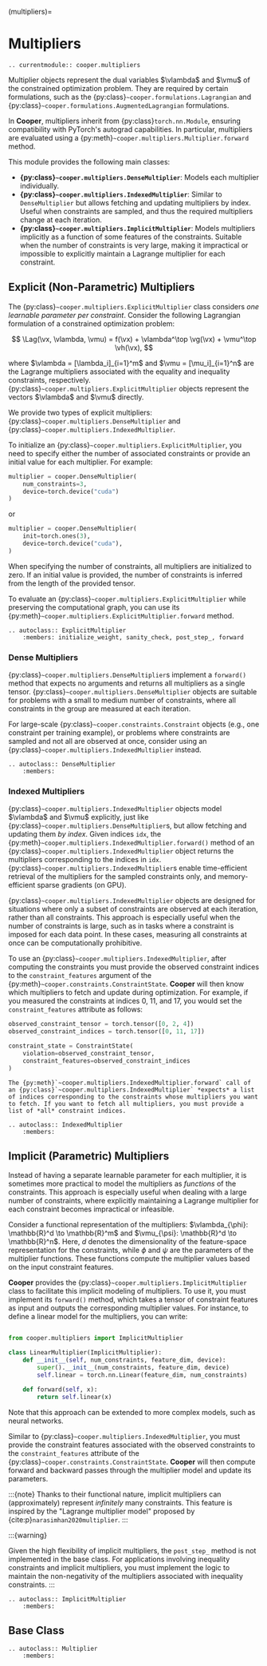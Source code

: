(multipliers)=

# Multipliers

```{eval-rst}
.. currentmodule:: cooper.multipliers
```

Multiplier objects represent the dual variables $\vlambda$ and $\vmu$ of the constrained optimization problem. They are required by certain formulations, such as the {py:class}`~cooper.formulations.Lagrangian` and {py:class}`~cooper.formulations.AugmentedLagrangian` formulations.

In **Cooper**, multipliers inherit from {py:class}`torch.nn.Module`, ensuring compatibility with PyTorch's autograd capabilities. In particular, multipliers are evaluated using a {py:meth}`~cooper.multipliers.Multiplier.forward` method.

This module provides the following main classes:
- **{py:class}`~cooper.multipliers.DenseMultiplier`**: Models each multiplier individually.
- **{py:class}`~cooper.multipliers.IndexedMultiplier`**: Similar to `DenseMultiplier` but allows fetching and updating multipliers by index. Useful when constraints are sampled, and thus the required multipliers change at each iteration.
- **{py:class}`~cooper.multipliers.ImplicitMultiplier`**: Models multipliers implicitly as a function of some features of the constraints. Suitable when the number of constraints is very large, making it impractical or impossible to explicitly maintain a Lagrange multiplier for each constraint.


## Explicit (Non-Parametric) Multipliers

The {py:class}`~cooper.multipliers.ExplicitMultiplier` class considers *one learnable parameter per constraint*. Consider the following Lagrangian formulation of a constrained optimization problem:

$$
\Lag(\vx, \vlambda, \vmu) = f(\vx) + \vlambda^\top \vg(\vx) + \vmu^\top \vh(\vx),
$$

where $\vlambda = [\lambda_i]_{i=1}^m$ and $\vmu = [\mu_i]_{i=1}^n$ are the Lagrange multipliers associated with the equality and inequality constraints, respectively. {py:class}`~cooper.multipliers.ExplicitMultiplier` objects represent the vectors $\vlambda$ and $\vmu$ directly.

We provide two types of explicit multipliers: {py:class}`~cooper.multipliers.DenseMultiplier` and {py:class}`~cooper.multipliers.IndexedMultiplier`.

To initialize an {py:class}`~cooper.multipliers.ExplicitMultiplier`, you need to specify either the number of associated constraints or provide an initial value for each multiplier. For example:

```python
multiplier = cooper.DenseMultiplier(
    num_constraints=3,
    device=torch.device("cuda")
)
```

or

```python
multiplier = cooper.DenseMultiplier(
    init=torch.ones(3),
    device=torch.device("cuda"),
)
```

When specifying the number of constraints, all multipliers are initialized to zero. If an initial value is provided, the number of constraints is inferred from the length of the provided tensor.

To evaluate an {py:class}`~cooper.multipliers.ExplicitMultiplier` while preserving the computational graph, you can use its {py:meth}`~cooper.multipliers.ExplicitMultiplier.forward` method.


```{eval-rst}
.. autoclass:: ExplicitMultiplier
    :members: initialize_weight, sanity_check, post_step_, forward
```

### Dense Multipliers

{py:class}`~cooper.multipliers.DenseMultiplier`s implement a `forward()` method that expects no arguments and returns all multipliers as a single tensor.  {py:class}`~cooper.multipliers.DenseMultiplier` objects are suitable for problems with a small to medium number of constraints, where all constraints in the group are measured at each iteration.

For large-scale {py:class}`~cooper.constraints.Constraint` objects (e.g., one constraint per training example), or problems where constraints are sampled and not all are observed at once, consider using an {py:class}`~cooper.multipliers.IndexedMultiplier` instead.


```{eval-rst}
.. autoclass:: DenseMultiplier
    :members:
```


### Indexed Multipliers



{py:class}`~cooper.multipliers.IndexedMultiplier` objects model $\vlambda$ and $\vmu$ explicitly, just like {py:class}`~cooper.multipliers.DenseMultiplier`s, but allow fetching and updating them *by index*. Given indices `idx`, the {py:meth}`~cooper.multipliers.IndexedMultiplier.forward()` method of an {py:class}`~cooper.multipliers.IndexedMultiplier` object returns the multipliers corresponding to the indices in `idx`. {py:class}`~cooper.multipliers.IndexedMultiplier`s enable time-efficient retrieval of the multipliers for the sampled constraints only, and memory-efficient sparse gradients (on GPU).

{py:class}`~cooper.multipliers.IndexedMultiplier` objects are designed for situations where only a subset of constraints are observed at each iteration, rather than all constraints. This approach is especially useful when the number of constraints is large, such as in tasks where a constraint is imposed for each data point. In these cases, measuring all constraints at once can be computationally prohibitive.

To use an {py:class}`~cooper.multipliers.IndexedMultiplier`, after computing the constraints you must provide the observed constraint indices to the `constraint_features` argument of the {py:meth}`~cooper.constraints.ConstraintState`. **Cooper** will then know which multipliers to fetch and update during optimization. For example, if you measured the constraints at indices 0, 11, and 17, you would set the `constraint_features` attribute as follows:

```python
observed_constraint_tensor = torch.tensor([0, 2, 4])
observed_constraint_indices = torch.tensor([0, 11, 17])

constraint_state = ConstraintState(
    violation=observed_constraint_tensor,
    constraint_features=observed_constraint_indices
)
```



```{warning}
The {py:meth}`~cooper.multipliers.IndexedMultiplier.forward` call of an {py:class}`~cooper.multipliers.IndexedMultiplier` *expects* a list of indices corresponding to the constraints whose multipliers you want to fetch. If you want to fetch all multipliers, you must provide a list of *all* constraint indices.
```

```{eval-rst}
.. autoclass:: IndexedMultiplier
    :members:
```


## Implicit (Parametric) Multipliers

Instead of having a separate learnable parameter for each multiplier, it is sometimes more practical to model the multipliers as *functions* of the constraints. This approach is especially useful when dealing with a large number of constraints, where explicitly maintaining a Lagrange multiplier for each constraint becomes impractical or infeasible.

Consider a functional representation of the multipliers: $\vlambda_{\phi}: \mathbb{R}^d \to \mathbb{R}^m$ and $\vmu_{\psi}: \mathbb{R}^d \to \mathbb{R}^n$. Here, $d$ denotes the dimensionality of the feature-space representation for the constraints, while $\phi$ and $\psi$ are the parameters of the multiplier functions. These functions compute the multiplier values based on the input constraint features.

**Cooper** provides the {py:class}`~cooper.multipliers.ImplicitMultiplier` class to facilitate this implicit modeling of multipliers. To use it, you must implement its `forward()` method, which takes a tensor of constraint features as input and outputs the corresponding multiplier values. For instance, to define a linear model for the multipliers, you can write:

```python

from cooper.multipliers import ImplicitMultiplier

class LinearMultiplier(ImplicitMultiplier):
    def __init__(self, num_constraints, feature_dim, device):
        super().__init__(num_constraints, feature_dim, device)
        self.linear = torch.nn.Linear(feature_dim, num_constraints)

    def forward(self, x):
        return self.linear(x)

```
Note that this approach can be extended to more complex models, such as neural networks.

Similar to {py:class}`~cooper.multipliers.IndexedMultiplier`, you must provide the constraint features associated with the observed constraints to the `constraint_features` attribute of the {py:class}`~cooper.constraints.ConstraintState`. **Cooper** will then compute forward and backward passes through the multiplier model and update its parameters.

:::{note}
Thanks to their functional nature, implicit multipliers can (approximately) represent _infinitely_ many constraints. This feature is inspired by the "Lagrange multiplier model" proposed by {cite:p}`narasimhan2020multiplier`.
:::

:::{warning}

Given the high flexibility of implicit multipliers, the `post_step_` method is not implemented in the base class. For applications involving inequality constraints and implicit multipliers, you must implement the logic to maintain the non-negativity of the multipliers associated with inequality constraints.
:::

```{eval-rst}
.. autoclass:: ImplicitMultiplier
    :members:
```

## Base Class

```{eval-rst}
.. autoclass:: Multiplier
    :members:
```

